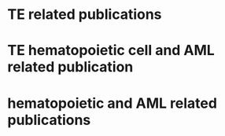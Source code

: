 # TE related publications
# TE hematopoietic cell and AML related publication
# hematopoietic and AML related publications

